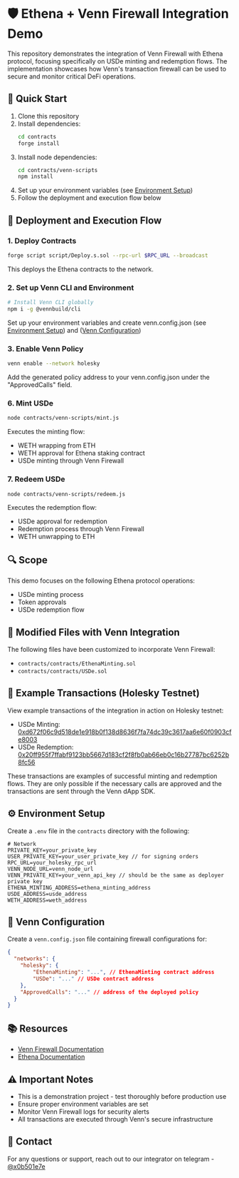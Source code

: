 # 🛡️ Ethena + Venn Firewall Integration Demo

This repository demonstrates the integration of Venn Firewall with Ethena protocol, focusing specifically on USDe minting and redemption flows. The implementation showcases how Venn's transaction firewall can be used to secure and monitor critical DeFi operations.

## 🚀 Quick Start

1. Clone this repository
2. Install dependencies:
   ```bash
   cd contracts
   forge install
   ```
3. Install node dependencies:
   ```bash
   cd contracts/venn-scripts
   npm install
   ```
4. Set up your environment variables (see [Environment Setup](#️-environment-setup))
5. Follow the deployment and execution flow below

## 🔄 Deployment and Execution Flow

### 1. Deploy Contracts
```bash
forge script script/Deploy.s.sol --rpc-url $RPC_URL --broadcast
```
This deploys the Ethena contracts to the network.

### 2. Set up Venn CLI and Environment
```bash
# Install Venn CLI globally
npm i -g @vennbuild/cli
```
Set up your environment variables and create venn.config.json (see [Environment Setup](#️-environment-setup)) and ([Venn Configuration](#-venn-configuration))

### 3. Enable Venn Policy
```bash
venn enable --network holesky
```
Add the generated policy address to your venn.config.json under the "ApprovedCalls" field.


### 6. Mint USDe
```bash
node contracts/venn-scripts/mint.js
```
Executes the minting flow:
- WETH wrapping from ETH
- WETH approval for Ethena staking contract
- USDe minting through Venn Firewall

### 7. Redeem USDe
```bash
node contracts/venn-scripts/redeem.js
```
Executes the redemption flow:
- USDe approval for redemption
- Redemption process through Venn Firewall
- WETH unwrapping to ETH

## 🔍 Scope

This demo focuses on the following Ethena protocol operations:
- USDe minting process
- Token approvals
- USDe redemption flow

## 📁 Modified Files with Venn Integration

The following files have been customized to incorporate Venn Firewall:

- `contracts/contracts/EthenaMinting.sol`
- `contracts/contracts/USDe.sol`

## 🔗 Example Transactions (Holesky Testnet)

View example transactions of the integration in action on Holesky testnet:

- USDe Minting: [0xd672f06c9d518de1e918b0f138d8636f7fa74dc39c3617aa6e60f0903cfe8003](https://holesky.etherscan.io/tx/0xd672f06c9d518de1e918b0f138d8636f7fa74dc39c3617aa6e60f0903cfe8003)
- USDe Redemption: [0x20ff955f7ffabf9123bb5667d183cf2f8fb0ab66eb0c16b27787bc6252b8fc56](https://holesky.etherscan.io/tx/0x20ff955f7ffabf9123bb5667d183cf2f8fb0ab66eb0c16b27787bc6252b8fc56)

These transactions are examples of successful minting and redemption flows. They are only possible if the necessary calls are approved and the transactions are sent through the Venn dApp SDK.

## ⚙️ Environment Setup

Create a `.env` file in the `contracts` directory with the following:

```env
# Network
PRIVATE_KEY=your_private_key
USER_PRIVATE_KEY=your_user_private_key // for signing orders
RPC_URL=your_holesky_rpc_url
VENN_NODE_URL=venn_node_url
VENN_PRIVATE_KEY=your_venn_api_key // should be the same as deployer private key
ETHENA_MINTING_ADDRESS=ethena_minting_address
USDE_ADDRESS=usde_address
WETH_ADDRESS=weth_address
```

## 🔐 Venn Configuration

Create a `venn.config.json` file containing firewall configurations for:

```json
{
  "networks": {
    "holesky": {
        "EthenaMinting": "...", // EthenaMinting contract address
        "USDe": "..." // USDe contract address
    },
    "ApprovedCalls": "..." // address of the deployed policy
  }
}
```

## 📚 Resources

- [Venn Firewall Documentation](https://docs.venn.build)
- [Ethena Documentation](https://docs.ethena.fi)

## ⚠️ Important Notes

- This is a demonstration project - test thoroughly before production use
- Ensure proper environment variables are set
- Monitor Venn Firewall logs for security alerts
- All transactions are executed through Venn's secure infrastructure

## 📧 Contact

For any questions or support, reach out to our integrator on telegram - [@x0b501e7e](https://t.me/x0b501e7e)
